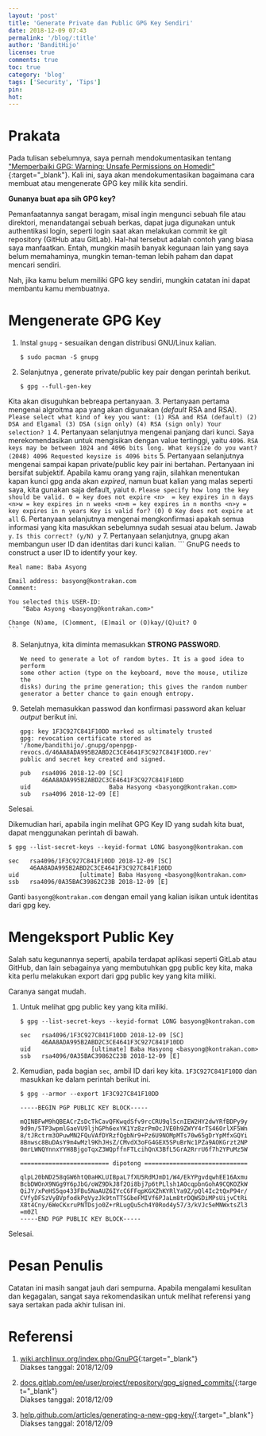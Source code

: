 ```yaml
---
layout: 'post'
title: 'Generate Private dan Public GPG Key Sendiri'
date: 2018-12-09 07:43
permalink: '/blog/:title'
author: 'BanditHijo'
license: true
comments: true
toc: true
category: 'blog'
tags: ['Security', 'Tips']
pin:
hot:
---
```


<!-- BANNER OF THE POST -->
<!-- <img class="post&#45;body&#45;img" src="{{ site.lazyload.logo_blank_banner }}" data-echo="" onerror="imgError(this);" alt="banner"> -->

# Prakata

Pada tulisan sebelumnya, saya pernah mendokumentasikan tentang ["Memperbaiki GPG: Warning: Unsafe Permissions on Homedir"](https://bandithijo.com/blog/memperbaiki-gpg-permissions-on-homedir){:target="_blank"}. Kali ini, saya akan mendokumentasikan bagaimana cara membuat atau mengenerate GPG key milik kita sendiri.

**Gunanya buat apa sih GPG key?**

Pemanfaatannya sangat beragam, misal ingin mengunci sebuah file atau direktori, menandatangai sebuah berkas, dapat juga digunakan untuk authentikasi login, seperti login saat akan melakukan commit ke git repository (GitHub atau GitLab). Hal-hal tersebut adalah contoh yang biasa saya manfaatkan. Entah, mungkin masih banyak kegunaan lain yang saya belum memahaminya, mungkin teman-teman lebih paham dan dapat mencari sendiri.

Nah, jika kamu belum memiliki GPG key sendiri, mungkin catatan ini dapat membantu kamu membuatnya.

# Mengenerate GPG Key

1. Instal `gnupg` - sesuaikan dengan distribusi GNU/Linux kalian.
    ```
    $ sudo pacman -S gnupg
    ```
2. Selanjutnya , generate private/public key pair dengan perintah berikut.
    ```
    $ gpg --full-gen-key
    ```
Kita akan disuguhkan bebreapa pertanyaan.
3. Pertanyaan pertama mengenai algroitma apa yang akan digunakan (_default_ RSA and RSA).
    ```
    Please select what kind of key you want:
        (1) RSA and RSA (default)
        (2) DSA and Elgamal
        (3) DSA (sign only)
        (4) RSA (sign only)
    Your selection? 1
    ```
4. Pertanyaan selanjutnya mengenai panjang dari kunci. Saya merekomendasikan untuk mengisikan dengan value tertinggi, yaitu `4096`.
    ```
    RSA keys may be between 1024 and 4096 bits long.
    What keysize do you want? (2048) 4096
    Requested keysize is 4096 bits
    ```
5. Pertanyaan selanjutnya mengenai sampai kapan private/public key pair ini bertahan. Pertanyaan ini bersifat subjektif. Apabila kamu orang yang rajin, silahkan menentukan kapan kunci gpg anda akan _expired_, namun buat kalian yang malas seperti saya, kita gunakan saja default, yaiut `0`.
    ```
    Please specify how long the key should be valid.
        0 = key does not expire
        <n>  = key expires in n days
        <n>w = key expires in n weeks
        <n>m = key expires in n months
        <n>y = key expires in n years
    Key is valid for? (0) 0
    Key does not expire at all
    ```
6. Pertanyaan selanjutnya mengenai mengkonfirmasi apakah semua informasi yang kita masukkan sebelumnya sudah sesuai atau belum. Jawab `y`.
    ```
    Is this correct? (y/N) y
    ```
7. Pertanyaan selanjutnya, gnupg akan membangun user ID dan identitas dari kunci kalian.
    ```
    GnuPG needs to construct a user ID to identify your key.

    Real name: Baba Asyong

    Email address: basyong@kontrakan.com
    Comment:

    You selected this USER-ID:
        "Baba Asyong <basyong@kontrakan.com>"

    Change (N)ame, (C)omment, (E)mail or (O)kay/(Q)uit? O
    ```
8. Selanjutnya, kita diminta memasukkan **STRONG PASSWORD**.
    ```
    We need to generate a lot of random bytes. It is a good idea to perform
    some other action (type on the keyboard, move the mouse, utilize the
    disks) during the prime generation; this gives the random number
    generator a better chance to gain enough entropy.
    ```
9. Setelah memasukkan passwod dan konfirmasi password akan keluar *output* berikut ini.
    ```
    gpg: key 1F3C927C841F10DD marked as ultimately trusted
    gpg: revocation certificate stored as '/home/bandithijo/.gnupg/openpgp-revocs.d/46AA8ADA995B2ABD2C3CE4641F3C927C841F10DD.rev'
    public and secret key created and signed.

    pub   rsa4096 2018-12-09 [SC]
          46AA8ADA995B2ABD2C3CE4641F3C927C841F10DD
    uid                      Baba Hasyong <basyong@kontrakan.com>
    sub   rsa4096 2018-12-09 [E]
    ```
Selesai.

Dikemudian hari, apabila ingin melihat GPG Key ID yang sudah kita buat, dapat menggunakan perintah di bawah.
```
$ gpg --list-secret-keys --keyid-format LONG basyong@kontrakan.com
```
```
sec   rsa4096/1F3C927C841F10DD 2018-12-09 [SC]
      46AA8ADA995B2ABD2C3CE4641F3C927C841F10DD
uid                 [ultimate] Baba Hasyong <basyong@kontrakan.com>
ssb   rsa4096/0A35BAC39862C23B 2018-12-09 [E]
```
Ganti `basyong@kontrakan.com` dengan email yang kalian isikan untuk identitas dari gpg key.

# Mengeksport Public Key

Salah satu kegunannya seperti, apabila terdapat aplikasi seperti GitLab atau GitHub, dan lain sebagainya yang membutuhkan gpg public key kita, maka kita perlu melakukan export dari gpg public key yang kita miliki.

Caranya sangat mudah.

1. Untuk melihat gpg public key yang kita miliki.
    ```
    $ gpg --list-secret-keys --keyid-format LONG basyong@kontrakan.com
    ```
    ```
    sec   rsa4096/1F3C927C841F10DD 2018-12-09 [SC]
          46AA8ADA995B2ABD2C3CE4641F3C927C841F10DD
    uid                 [ultimate] Baba Hasyong <basyong@kontrakan.com>
    ssb   rsa4096/0A35BAC39862C23B 2018-12-09 [E]
    ```
2. Kemudian, pada bagian `sec`, ambil ID dari key kita. `1F3C927C841F10DD` dan masukkan ke dalam perintah berikut ini.
    ```
    $ gpg --armor --export 1F3C927C841F10DD
    ```
    ```
    -----BEGIN PGP PUBLIC KEY BLOCK-----

    mQINBFwM9hQBEACrZsDcTkCavQFKwqdSfv9rcCRU9ql5cnIEW2HY2dwYRfBDPy9y
    9d9n/5TP3wpmlGaeVU9ljhGPh6exYK1Yz8zrPmOcJVE0h9ZWYY4rTS46OrlXF5Wn
    8/tJRctrm3OPuwMN2FQuVAfDYRzfQgbNr9+Pz6U9NOMpMTs70w65gDrYpMfxGQYi
    8Bnwsc8BuDAsY9m4wMzl9KhJHsZ/CMvdX3oFG4GEX5SPuBrNc1PZa9AOKGrzt2NP
    0mrLWNQYnnxYYH8BjgoTqxZ3WQpffnFTLcihQnX3BfL5GrA2RrrU6f7h2YPuMz5W

    ========================= dipotong =============================

    qlpL20bND258qGW6htQ0aHKLUIBpaL7fXU5RdMJmD1/W4/EkYPgvdqwhEE16Axmu
    BcbDWOnX9NGg9Y6pJbG/oWZ9DkJ8f2Oi8bj7p6tPLlsh1AOcqpbnGohA9CQKOZkW
    QiJY/xPeHS5qo433FBu5NaAUZ6IYcC6FFqpKGXZhKYRlYa9Z/pQl4Ic2tQxP94r/
    CVfyDFSzVyBVpfodkPgVyzJk9tnTTSGbeFMIVf6PJaLm8trDQWSDiMPsUijvCtRi
    X8t4Cny/6WeCKxruPNTDsjo0Z+rRLugQu5ch4Y0Rod4y57/3/kVJc5eMNWxtsZl3
    =m0Zl
    -----END PGP PUBLIC KEY BLOCK-----
    ```
Selesai.

# Pesan Penulis

Catatan ini masih sangat jauh dari sempurna. Apabila mengalami kesulitan dan kegagalan, sangat saya rekomendasikan untuk melihat referensi yang saya sertakan pada akhir tulisan ini.



# Referensi

1. [wiki.archlinux.org/index.php/GnuPG](https://wiki.archlinux.org/index.php/GnuPG){:target="_blank"}
<br>Diakses tanggal: 2018/12/09

2. [docs.gitlab.com/ee/user/project/repository/gpg_signed_commits/](https://docs.gitlab.com/ee/user/project/repository/gpg_signed_commits/){:target="_blank"}
<br>Diakses tanggal: 2018/12/09

3. [help.github.com/articles/generating-a-new-gpg-key/](https://help.github.com/articles/generating-a-new-gpg-key/){:target="_blank"}
<br>Diakses tanggal: 2018/12/09
